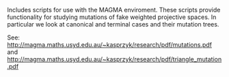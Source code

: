 Includes scripts for use with the MAGMA enviroment.
These scripts provide functionality for studying mutations of fake weighted projective spaces.
In particular we look at canonical and terminal cases and their mutation trees.

See:
http://magma.maths.usyd.edu.au/~kasprzyk/research/pdf/mutations.pdf
and
http://magma.maths.usyd.edu.au/~kasprzyk/research/pdf/triangle_mutation.pdf
